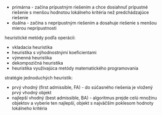 - primárna - začína prípustným riešením a chce dosiahnuť prípustné riešenie s menšou hodnotou lokálneho kritéria než predchádzajúce riešenie
- duálna - začína s neprípustným riešením a dosahuje riešenie s menšou mierou neprípustnosti

heuristické metódy podľa operácií:
- vkladacia heuristika
- heuristika s výhodnostnými koeficientami
- výmenná heuristika
- dekompozičná heuristika
- heuristika využívajúca metódy matematického programovania

stratégie jednoduchých heuristík:
- prvý vhodný (first admissible, FA) - do súčasného riešenia je vložený prvý vhodný objekt
- najlepší vhodný (best admissible, BA) - algoritmus prejde celú množinu objektov a vyberie ten najlepší, objekt s najväčším poklesom hodnoty lokálneho kritéria
